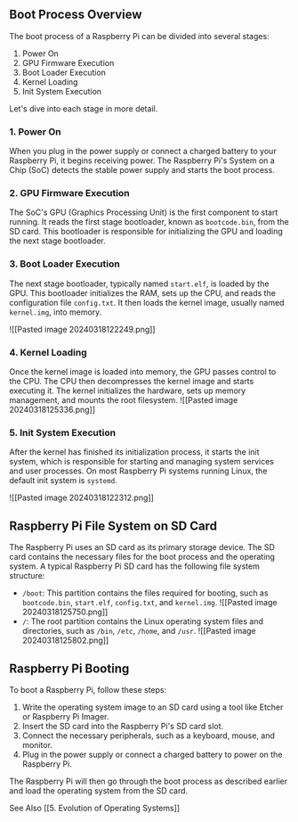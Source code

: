 ## Boot Process Overview
The boot process of a Raspberry Pi can be divided into several stages:
1. Power On
2. GPU Firmware Execution
3. Boot Loader Execution
4. Kernel Loading
5. Init System Execution

Let's dive into each stage in more detail.

### 1. Power On
When you plug in the power supply or connect a charged battery to your Raspberry Pi, it begins receiving power. The Raspberry Pi's System on a Chip (SoC) detects the stable power supply and starts the boot process.

### 2. GPU Firmware Execution
The SoC's GPU (Graphics Processing Unit) is the first component to start running. It reads the first stage bootloader, known as `bootcode.bin`, from the SD card. This bootloader is responsible for initializing the GPU and loading the next stage bootloader.

### 3. Boot Loader Execution
The next stage bootloader, typically named `start.elf`, is loaded by the GPU. This bootloader initializes the RAM, sets up the CPU, and reads the configuration file `config.txt`. It then loads the kernel image, usually named `kernel.img`, into memory.

![[Pasted image 20240318122249.png]]

### 4. Kernel Loading
Once the kernel image is loaded into memory, the GPU passes control to the CPU. The CPU then decompresses the kernel image and starts executing it. The kernel initializes the hardware, sets up memory management, and mounts the root filesystem.
![[Pasted image 20240318125336.png]]


### 5. Init System Execution
After the kernel has finished its initialization process, it starts the init system, which is responsible for starting and managing system services and user processes. On most Raspberry Pi systems running Linux, the default init system is `systemd`.

![[Pasted image 20240318122312.png]]

## Raspberry Pi File System on SD Card
The Raspberry Pi uses an SD card as its primary storage device. The SD card contains the necessary files for the boot process and the operating system. A typical Raspberry Pi SD card has the following file system structure:

- `/boot`: This partition contains the files required for booting, such as `bootcode.bin`, `start.elf`, `config.txt`, and `kernel.img`.
![[Pasted image 20240318125750.png]]
- `/`: The root partition contains the Linux operating system files and directories, such as `/bin`, `/etc`, `/home`, and `/usr`.
![[Pasted image 20240318125802.png]]


## Raspberry Pi Booting
To boot a Raspberry Pi, follow these steps:
1. Write the operating system image to an SD card using a tool like Etcher or Raspberry Pi Imager.
2. Insert the SD card into the Raspberry Pi's SD card slot.
3. Connect the necessary peripherals, such as a keyboard, mouse, and monitor.
4. Plug in the power supply or connect a charged battery to power on the Raspberry Pi.

The Raspberry Pi will then go through the boot process as described earlier and load the operating system from the SD card.

See Also [[5. Evolution of Operating Systems]]